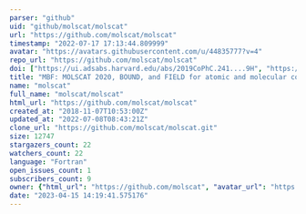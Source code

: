 ```yaml
---
parser: "github"
uid: "github/molscat/molscat"
url: "https://github.com/molscat/molscat"
timestamp: "2022-07-17 17:13:44.809999"
avatar: "https://avatars.githubusercontent.com/u/44835777?v=4"
repo_url: "https://github.com/molscat/molscat"
doi: ["https://ui.adsabs.harvard.edu/abs/2019CoPhC.241....9H", "https://ui.adsabs.harvard.edu/abs/2020ascl.soft10001H/abstract"]
title: "MBF: MOLSCAT 2020, BOUND, and FIELD for atomic and molecular collisions"
name: "molscat"
full_name: "molscat/molscat"
html_url: "https://github.com/molscat/molscat"
created_at: "2018-11-07T10:53:00Z"
updated_at: "2022-07-08T08:43:21Z"
clone_url: "https://github.com/molscat/molscat.git"
size: 12747
stargazers_count: 22
watchers_count: 22
language: "Fortran"
open_issues_count: 1
subscribers_count: 9
owner: {"html_url": "https://github.com/molscat", "avatar_url": "https://avatars.githubusercontent.com/u/44835777?v=4", "login": "molscat", "type": "Organization"}
date: "2023-04-15 14:19:41.575176"
---
```

